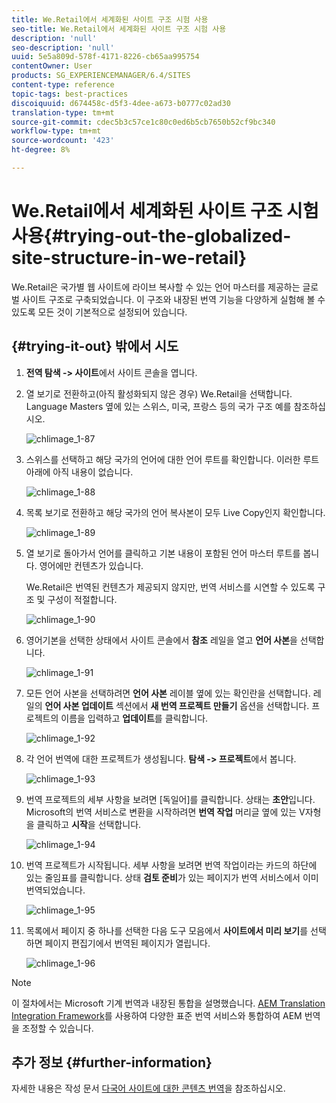 ```yaml
---
title: We.Retail에서 세계화된 사이트 구조 시험 사용
seo-title: We.Retail에서 세계화된 사이트 구조 시험 사용
description: 'null'
seo-description: 'null'
uuid: 5e5a809d-578f-4171-8226-cb65aa995754
contentOwner: User
products: SG_EXPERIENCEMANAGER/6.4/SITES
content-type: reference
topic-tags: best-practices
discoiquuid: d674458c-d5f3-4dee-a673-b0777c02ad30
translation-type: tm+mt
source-git-commit: cdec5b3c57ce1c80c0ed6b5cb7650b52cf9bc340
workflow-type: tm+mt
source-wordcount: '423'
ht-degree: 8%

---
```



# We.Retail에서 세계화된 사이트 구조 시험 사용{#trying-out-the-globalized-site-structure-in-we-retail}

We.Retail은 국가별 웹 사이트에 라이브 복사할 수 있는 언어 마스터를 제공하는 글로벌 사이트 구조로 구축되었습니다. 이 구조와 내장된 번역 기능을 다양하게 실험해 볼 수 있도록 모든 것이 기본적으로 설정되어 있습니다.

## {#trying-it-out} 밖에서 시도

1. **전역 탐색 -> 사이트**&#x200B;에서 사이트 콘솔을 엽니다.
1. 열 보기로 전환하고(아직 활성화되지 않은 경우) We.Retail을 선택합니다. Language Masters 옆에 있는 스위스, 미국, 프랑스 등의 국가 구조 예를 참조하십시오.

   ![chlimage_1-87](assets/chlimage_1-87.png)

1. 스위스를 선택하고 해당 국가의 언어에 대한 언어 루트를 확인합니다. 이러한 루트 아래에 아직 내용이 없습니다.

   ![chlimage_1-88](assets/chlimage_1-88.png)

1. 목록 보기로 전환하고 해당 국가의 언어 복사본이 모두 Live Copy인지 확인합니다.

   ![chlimage_1-89](assets/chlimage_1-89.png)

1. 열 보기로 돌아가서 언어를 클릭하고 기본 내용이 포함된 언어 마스터 루트를 봅니다. 영어에만 컨텐츠가 있습니다.

   We.Retail은 번역된 컨텐츠가 제공되지 않지만, 번역 서비스를 시연할 수 있도록 구조 및 구성이 적절합니다.

   ![chlimage_1-90](assets/chlimage_1-90.png)

1. 영어기본을 선택한 상태에서 사이트 콘솔에서 **참조** 레일을 열고 **언어 사본**&#x200B;을 선택합니다.

   ![chlimage_1-91](assets/chlimage_1-91.png)

1. 모든 언어 사본을 선택하려면 **언어 사본** 레이블 옆에 있는 확인란을 선택합니다. 레일의 **언어 사본 업데이트** 섹션에서 **새 번역 프로젝트 만들기** 옵션을 선택합니다. 프로젝트의 이름을 입력하고 **업데이트**&#x200B;를 클릭합니다.

   ![chlimage_1-92](assets/chlimage_1-92.png)

1. 각 언어 번역에 대한 프로젝트가 생성됩니다. **탐색 -> 프로젝트**&#x200B;에서 봅니다.

   ![chlimage_1-93](assets/chlimage_1-93.png)

1. 번역 프로젝트의 세부 사항을 보려면 [독일어]를 클릭합니다. 상태는 **초안**&#x200B;입니다. Microsoft의 번역 서비스로 변환을 시작하려면 **번역 작업** 머리글 옆에 있는 V자형을 클릭하고 **시작**&#x200B;을 선택합니다.

   ![chlimage_1-94](assets/chlimage_1-94.png)

1. 번역 프로젝트가 시작됩니다. 세부 사항을 보려면 번역 작업이라는 카드의 하단에 있는 줄임표를 클릭합니다. 상태 **검토 준비**&#x200B;가 있는 페이지가 번역 서비스에서 이미 번역되었습니다.

   ![chlimage_1-95](assets/chlimage_1-95.png)

1. 목록에서 페이지 중 하나를 선택한 다음 도구 모음에서 **사이트에서 미리 보기**&#x200B;를 선택하면 페이지 편집기에서 번역된 페이지가 열립니다.

   ![chlimage_1-96](assets/chlimage_1-96.png)

>[!NOTE]
>
>이 절차에서는 Microsoft 기계 번역과 내장된 통합을 설명했습니다. [AEM Translation Integration Framework](/help/sites-administering/translation.md)를 사용하여 다양한 표준 번역 서비스와 통합하여 AEM 번역을 조정할 수 있습니다.

## 추가 정보 {#further-information}

자세한 내용은 작성 문서 [다국어 사이트에 대한 콘텐츠 번역](/help/sites-administering/translation.md)을 참조하십시오.
